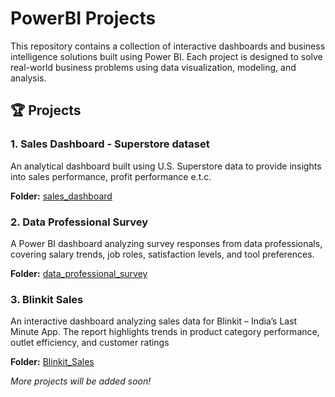 # PowerBI Projects

This repository contains a collection of interactive dashboards and business intelligence solutions built using Power BI. Each project is designed to solve real-world business problems using data visualization, modeling, and analysis.

## 🏆 Projects

### 1. Sales Dashboard - Superstore dataset

An analytical dashboard built using U.S. Superstore data to provide insights into sales performance, profit performance e.t.c.

**Folder:** [sales_dashboard](./sales_dashboard)

### 2. Data Professional Survey

A Power BI dashboard analyzing survey responses from data professionals, covering salary trends, job roles, satisfaction levels, and tool preferences.

**Folder:** [data_professional_survey](./data_professional_survey)

### 3. Blinkit Sales
An interactive dashboard analyzing sales data for Blinkit – India’s Last Minute App. The report highlights trends in product category performance, outlet efficiency, and customer ratings

**Folder:** [Blinkit_Sales](./Blinkit_Sales)


_More projects will be added soon!_
